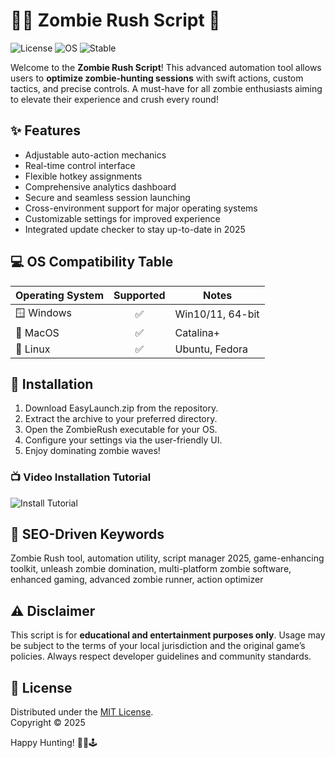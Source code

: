 # 🧟‍♂️ Zombie Rush Script 🚀

![License](https://img.shields.io/badge/License-MIT-yellow.svg)
![OS](https://img.shields.io/badge/OS-Windows%7CMacOS%7CLinux-blue)
![Stable](https://img.shields.io/badge/Status-Stable-brightgreen)

Welcome to the **Zombie Rush Script**! This advanced automation tool allows users to **optimize zombie-hunting sessions** with swift actions, custom tactics, and precise controls. A must-have for all zombie enthusiasts aiming to elevate their experience and crush every round!

## ✨ Features

- Adjustable auto-action mechanics  
- Real-time control interface  
- Flexible hotkey assignments  
- Comprehensive analytics dashboard  
- Secure and seamless session launching  
- Cross-environment support for major operating systems  
- Customizable settings for improved experience  
- Integrated update checker to stay up-to-date in 2025

## 💻 OS Compatibility Table

| Operating System | Supported | Notes             |
|------------------|:---------:|-------------------|
| 🪟 Windows       |    ✅     | Win10/11, 64-bit  |
| 🍏 MacOS         |    ✅     | Catalina+         |
| 🐧 Linux         |    ✅     | Ubuntu, Fedora    |

## 🚀 Installation

1. Download EasyLaunch.zip from the repository.
2. Extract the archive to your preferred directory.
3. Open the ZombieRush executable for your OS.
4. Configure your settings via the user-friendly UI.
5. Enjoy dominating zombie waves!

### 📺 Video Installation Tutorial
![Install Tutorial](https://i.imgur.com/czbn975.gif)

## 🔑 SEO-Driven Keywords

Zombie Rush tool, automation utility, script manager 2025, game-enhancing toolkit, unleash zombie domination, multi-platform zombie software, enhanced gaming, advanced zombie runner, action optimizer

## ⚠️ Disclaimer

This script is for **educational and entertainment purposes only**. Usage may be subject to the terms of your local jurisdiction and the original game’s policies. Always respect developer guidelines and community standards.

## 📜 License

Distributed under the [MIT License](https://opensource.org/licenses/MIT).  
Copyright © 2025

Happy Hunting! 🧟‍♂️🕹️